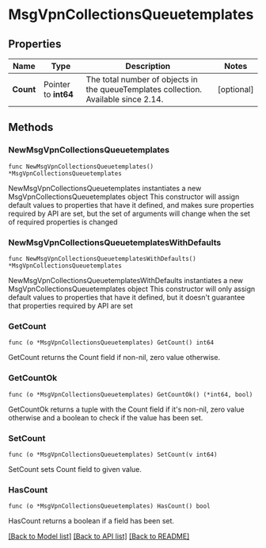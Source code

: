 # MsgVpnCollectionsQueuetemplates

## Properties

Name | Type | Description | Notes
------------ | ------------- | ------------- | -------------
**Count** | Pointer to **int64** | The total number of objects in the queueTemplates collection. Available since 2.14. | [optional] 

## Methods

### NewMsgVpnCollectionsQueuetemplates

`func NewMsgVpnCollectionsQueuetemplates() *MsgVpnCollectionsQueuetemplates`

NewMsgVpnCollectionsQueuetemplates instantiates a new MsgVpnCollectionsQueuetemplates object
This constructor will assign default values to properties that have it defined,
and makes sure properties required by API are set, but the set of arguments
will change when the set of required properties is changed

### NewMsgVpnCollectionsQueuetemplatesWithDefaults

`func NewMsgVpnCollectionsQueuetemplatesWithDefaults() *MsgVpnCollectionsQueuetemplates`

NewMsgVpnCollectionsQueuetemplatesWithDefaults instantiates a new MsgVpnCollectionsQueuetemplates object
This constructor will only assign default values to properties that have it defined,
but it doesn't guarantee that properties required by API are set

### GetCount

`func (o *MsgVpnCollectionsQueuetemplates) GetCount() int64`

GetCount returns the Count field if non-nil, zero value otherwise.

### GetCountOk

`func (o *MsgVpnCollectionsQueuetemplates) GetCountOk() (*int64, bool)`

GetCountOk returns a tuple with the Count field if it's non-nil, zero value otherwise
and a boolean to check if the value has been set.

### SetCount

`func (o *MsgVpnCollectionsQueuetemplates) SetCount(v int64)`

SetCount sets Count field to given value.

### HasCount

`func (o *MsgVpnCollectionsQueuetemplates) HasCount() bool`

HasCount returns a boolean if a field has been set.


[[Back to Model list]](../README.md#documentation-for-models) [[Back to API list]](../README.md#documentation-for-api-endpoints) [[Back to README]](../README.md)


